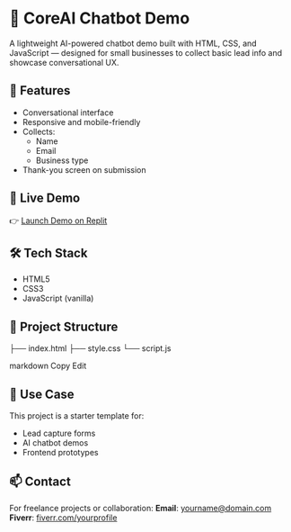 # 🤖 CoreAI Chatbot Demo

A lightweight AI-powered chatbot demo built with HTML, CSS, and JavaScript — designed for small businesses to collect basic lead info and showcase conversational UX.

## 🌟 Features
- Conversational interface
- Responsive and mobile-friendly
- Collects:
  - Name
  - Email
  - Business type
- Thank-you screen on submission

## 🚀 Live Demo
👉 [Launch Demo on Replit](https://coreai-chatbot-demo.yourusername.repl.co)

## 🛠 Tech Stack
- HTML5
- CSS3
- JavaScript (vanilla)

## 📁 Project Structure
├── index.html
├── style.css
└── script.js

markdown
Copy
Edit

## 📌 Use Case
This project is a starter template for:
- Lead capture forms
- AI chatbot demos
- Frontend prototypes

## 📫 Contact
For freelance projects or collaboration:
**Email**: yourname@domain.com  
**Fiverr**: [fiverr.com/yourprofile](https://fiverr.com/yourprofile)  
